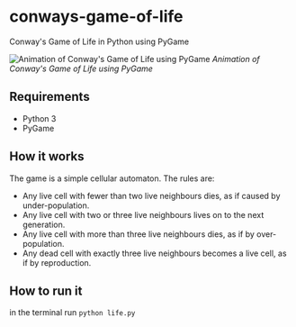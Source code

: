 # conways-game-of-life
 Conway's Game of Life in Python using PyGame

![Animation of Conway's Game of Life using PyGame](https://media.giphy.com/media/r8bineRqHurHNwHE5g/giphy-downsized-large.gif)
*Animation of Conway's Game of Life using PyGame*

## Requirements

* Python 3
* PyGame

## How it works

The game is a simple cellular automaton. The rules are:

* Any live cell with fewer than two live neighbours dies, as if caused by under-population.
* Any live cell with two or three live neighbours lives on to the next generation.
* Any live cell with more than three live neighbours dies, as if by over-population.
* Any dead cell with exactly three live neighbours becomes a live cell, as if by reproduction.

## How to run it

in the terminal run
`python life.py`



